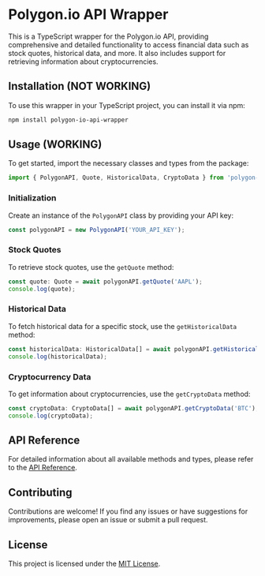 # Polygon.io API Wrapper

This is a TypeScript wrapper for the Polygon.io API, providing comprehensive and detailed functionality to access financial data such as stock quotes, historical data, and more. It also includes support for retrieving information about cryptocurrencies.

## Installation (NOT WORKING)

To use this wrapper in your TypeScript project, you can install it via npm:

```bash
npm install polygon-io-api-wrapper
```

## Usage (WORKING)

To get started, import the necessary classes and types from the package:

```typescript
import { PolygonAPI, Quote, HistoricalData, CryptoData } from 'polygon-io-api-wrapper';
```

### Initialization

Create an instance of the `PolygonAPI` class by providing your API key:

```typescript
const polygonAPI = new PolygonAPI('YOUR_API_KEY');
```

### Stock Quotes

To retrieve stock quotes, use the `getQuote` method:

```typescript
const quote: Quote = await polygonAPI.getQuote('AAPL');
console.log(quote);
```

### Historical Data

To fetch historical data for a specific stock, use the `getHistoricalData` method:

```typescript
const historicalData: HistoricalData[] = await polygonAPI.getHistoricalData('AAPL', '2021-01-01', '2021-12-31');
console.log(historicalData);
```

### Cryptocurrency Data

To get information about cryptocurrencies, use the `getCryptoData` method:

```typescript
const cryptoData: CryptoData[] = await polygonAPI.getCryptoData('BTC');
console.log(cryptoData);
```

## API Reference

For detailed information about all available methods and types, please refer to the [API Reference](https://polygon.io/docs/stocks/getting-started).

## Contributing

Contributions are welcome! If you find any issues or have suggestions for improvements, please open an issue or submit a pull request.

## License

This project is licensed under the [MIT License](https://mit-license.org/).
